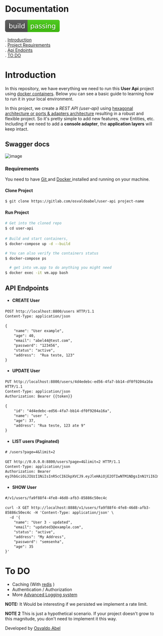# Documentation

[![Build Status](./build-passing.svg)]()

. [Introduction](#introduction)  
. [Project Requirements](#requirements)  
. [Api Endoints](#api-endpoints)  
. [TO DO](#to-do)  


# Introduction
 In this repository, we have everything we need to run this **User Api** project using [docker containers](http://docker.com). Below you can see a basic guide to learning how to run it in your local environment.

In this project, we create a *REST API  (user-api)* using [hexagonal architecture or ports & adapters architecture](https://en.wikipedia.org/wiki/Hexagonal_architecture_(software)) resulting in a robust and flexible project. So it's  pretty simple to add new features, new Entities, etc. Including if we need to add a **console adapter**, the **application layers** will keep intact.


## Swagger docs

![image](https://github.com/osvaldoabel/user-api/assets/3024922/69f29850-7898-4cbc-a453-408400f59404)


### Requirements

You need to have [Git ](https://docs.docker.com/install) and [Docker ](https://docs.docker.com/install) installed and running on your machine.





#### Clone Project

```bash
$ git clone https://gitlab.com/osvaldoabel/user-api project-name
```
#### Run Project

```bash
# Get into the cloned repo
$ cd user-api

# Build and start containers, 
$ docker-compose up -d --build 
```

```bash
# You can also verify the containers status
$ docker-compose ps
```

```bash
  # get into vm.app to do anything you might need
$ docker exec -it vm.app bash
```


## API Endpoints 

- #### CREATE User

```
POST http://localhost:8800/users HTTP/1.1
Content-Type: application/json

{
    "name": "User example",
    "age": 40,
    "email": "abel44@test.com",
    "password": "123456",
    "status": "active",
    "address":  "Rua teste, 123"
}
```

- #### UPDATE User

```
PUT http://localhost:8800/users/4d4edebc-ed56-4fa7-bb14-df0f9204a16a HTTP/1.1
Content-Type: application/json
Authorization: Bearer {{token}}

{
    "id": "4d4edebc-ed56-4fa7-bb14-df0f9204a16a",
    "name": "user ",
    "age": 37,
    "address": "Rua teste, 123 ate 9"
}
```
- #### LIST users (Paginated)

```
# /users?page=4&limit=2

GET http://0.0.0.0:8800/users?page=4&limit=2 HTTP/1.1
Content-Type: application/json 
Authorization: Bearer eyJhbGciOiJIUzI1NiIsInR5cCI6IkpXVCJ9.eyJleHAiOjE2OTIwNTM1NDgsInN1YiI6ImJjNTkwMzg1LTFjOTgtNDNkNy1iN2FmLTY3OWI1OGUzNzc5YSJ9.oJhTOIGNqYZ0Wb4rwrviVlKOjoesvqg0OtETn3y0Nsg

```

- #### SHOW User

```
#/v1/users/fa9f88f4-4fe8-46d8-afb3-85886c50ec4c 

curl -X GET http://localhost:8888/v1/users/fa9f88f4-4fe8-46d8-afb3-85886c50ec4c -H 'Content-Type: application/json' \
  -d '{
    "name": "User 3 - updated",
    "email": "updated3@example.com",
    "status": "active",
    "address": "My Address",
    "password": "semsenha",
    "age": 35
}'
```




# To DO
- Caching (With [redis](https://redis.io/) )
- Authentication / Authorization
- More [Advanced Logging system]()

**NOTE:** It Would be interesting if we persisted we implement a rate limit.  

 **NOTE 2**
This is just a hypothetical scenario. 
If your project doesn't grow to this magnitude, you don't need to implement it this way.

Developed by [Osvaldo Abel](osvaldoabel.dev)

